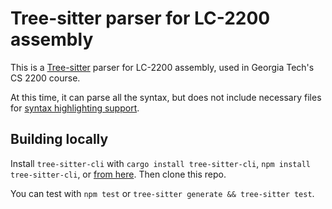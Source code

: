 # Tree-sitter parser for LC-2200 assembly

This is a [Tree-sitter](https://tree-sitter.github.io/tree-sitter/) parser for LC-2200 assembly, used in Georgia Tech's CS 2200 course.

At this time, it can parse all the syntax, but does not include necessary files for [syntax highlighting support](https://tree-sitter.github.io/tree-sitter/syntax-highlighting).

## Building locally

Install `tree-sitter-cli` with `cargo install tree-sitter-cli`, `npm install tree-sitter-cli`, or [from here](https://github.com/tree-sitter/tree-sitter/releases). Then clone this repo.

You can test with `npm test` or `tree-sitter generate && tree-sitter test`.
